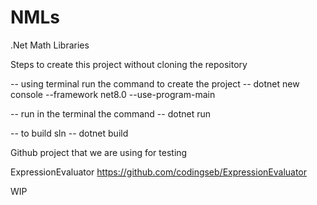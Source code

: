 # NMLs
.Net Math Libraries



Steps to create this project without cloning the repository

-- using terminal run the command to create the project
    -- dotnet new console --framework net8.0 --use-program-main

-- run in the terminal the command
    -- dotnet run

-- to build sln
    -- dotnet build


Github project that we are using for testing

ExpressionEvaluator
https://github.com/codingseb/ExpressionEvaluator

WIP